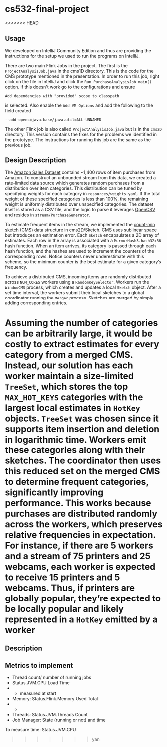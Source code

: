 # cs532-final-project

<<<<<<< HEAD
## Usage

We developed on IntelliJ Community Edition and thus are providing the instructions for the setup we used to run the programs on IntelliJ. 

There are two main Flink Jobs in the project. The first is the `ProjectAnalysisJob.java` in the cms1D directory. This is the code for the CMS prototype mentioned in the presentation. In order to run this job, right click on the file in IntelliJ and click the `Run PurchaseAnalysisJob main()` option. If this doesn't work go to the configurations and ensure 
    
    Add dependencies with "provided" scope to classpath 

is selected. Also enable the `Add VM Options` and add the following to the field created

    --add-opens=java.base/java.util=ALL-UNNAMED

The other Flink job is also called `ProjectAnalysisJob.java` but is in the `cms2D` directory. This version contains the fixes for the problems we identified in the prototype. The instructions for running this job are the same as the previous job.

## Design Description

The [Amazon Sales Dataset](https://www.kaggle.com/datasets/karkavelrajaj/amazon-sales-dataset) contains ~1,400 rows of item purchases from Amazon. To construct an unbounded stream from this data, we created a rate-limited data source which generates random purchases from a distribution over item categories. This distribution can be tuned by specifying weights for each category in `resources/weights.yaml`. If the total weight of these specified categories is less than 100%, the remaining weight is uniformly distributed over unspecified categories. The dataset itself is stored as a CSV file, and the logic to parse it leverages [OpenCSV](https://opencsv.sourceforge.net/) and resides in `stream/PurchaseGenerator`. 

To estimate frequent items in the stream, we implemented the [count-min sketch](https://dsf.berkeley.edu/cs286/papers/countmin-latin2004.pdf) (CMS) data structure in cms2D/Sketch. CMS uses sublinear space but introduces an estimation error. Each `Sketch` encapsulates a 2D array of estimates. Each row in the array is associated with a `MurmurHash3.hash32x86` hash function. When an item arrives, its category is passed through each hash function, and the hashes are used to increment the counters of the corresponding rows. Notice counters never underestimate with this scheme, so the minimum counter is the best estimate for a given category’s frequency.

To achieve a distributed CMS, incoming items are randomly distributed across `NUM_CORES` workers using a `RandomKeySelector`. Workers run the `WindowCMS` process, which creates and updates a local `Sketch` object. After a set time interval, the workers submit their local sketches to a global coordinator running the `Merger` process. Sketches are merged by simply adding corresponding entries. 

Assuming the number of categories can be arbitrarily large, it would be costly to extract estimates for every category from a merged CMS. Instead, our solution has each worker maintain a size-limited `TreeSet`, which stores the top `MAX_HOT_KEYS` categories with the largest local estimates in `HotKey` objects. `TreeSet` was chosen since it supports item insertion and deletion in logarithmic time. Workers emit these categories along with their sketches. The coordinator then uses this reduced set on the merged CMS to determine frequent categories, significantly improving performance. This works because purchases are distributed randomly across the workers, which preserves relative frequencies in expectation. For instance, if there are 5 workers and a stream of 75 printers and 25 webcams,  each worker is expected to receive 15 printers and 5 webcams.  Thus, if printers are globally popular, they’re expected to be locally popular and likely represented in a `HotKey` emitted by a worker
=======
## Description


## Metrics to implement
- Thread count/ number of running jobs
- Status.JVM.CPU                Load    Time
- - measured at start
- Memory: Status.Flink.Memory   Used    Total
- - 
- Threads: Status.JVM.Threads   Count
- Job Manager: State (running or not) and time

To measure time: Status.JVM.CPU
>>>>>>> yan
